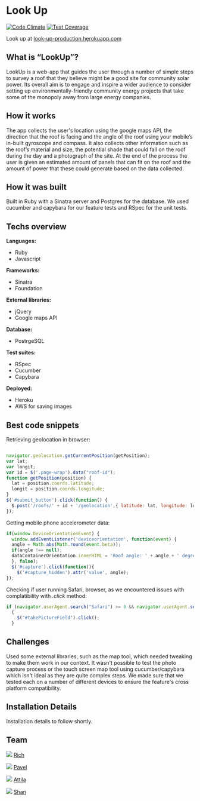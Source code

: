 Look Up
=======

[![Code Climate](https://codeclimate.com/github/Tr1ckX/LookUp/badges/gpa.svg)](https://codeclimate.com/github/Tr1ckX/LookUp) [![Test Coverage](https://codeclimate.com/github/Tr1ckX/LookUp/badges/coverage.svg)](https://codeclimate.com/github/Tr1ckX/LookUp)

Look up at [look-up-production.herokuapp.com](http://look-up-production.herokuapp.com)

What is “LookUp”?
-----------------
LookUp is a web-app that guides the user through a number of simple steps to survey a roof that they believe might be a good site for community solar power. Its overall aim is to engage and inspire a wider audience to consider setting up environmentally-friendly community energy projects that take some of the monopoly away from large energy companies.

How it works
------------
The app collects the user's location using the google maps API, the direction that the roof is facing and the angle of the roof using your mobile’s in-built gyroscope and compass. It also collects other information such as the roof’s material and size, the potential shade that could fall on the roof during the day and a photograph of the site. At the end of the process the user is given an estimated amount of panels that can fit on the roof and the amount of power that these could generate based on the data collected.

How it was built
----------------
Built in Ruby with a Sinatra server and Postgres for the database. We used cucumber and capybara for our feature tests and RSpec for the unit tests. 

Techs overview
-------------- 

**Languages:**

- Ruby
- Javascript

**Frameworks:**

- Sinatra
- Foundation

**External libraries:** 

- jQuery
- Google maps API

**Database:**

- PostrgeSQL

**Test suites:**

- RSpec
- Cucumber
- Capybara

**Deployed:**

- Heroku
- AWS for saving images

Best code snippets
------------------

Retrieving geolocation in browser:
```javascript

navigator.geolocation.getCurrentPosition(getPosition); 
var lat;
var longit;
var id = $('.page-wrap').data("roof-id");
function getPosition(position) {
  lat = position.coords.latitude;
  longit = position.coords.longitude;
}
$('#submit_button').click(function() {
  $.post('/roofs/' + id + '/geolocation',{ latitude: lat, longitude: longit });
});
```
Getting mobile phone accelerometer data:
```javascript
if(window.DeviceOrientationEvent) {
  window.addEventListener('deviceorientation', function(event) {
  angle = Math.abs(Math.round(event.beta));
  if(angle !== null); 
  dataContainerOrientation.innerHTML = 'Roof angle: ' + angle + ' degrees';
  }, false);
  $('#capture').click(function(){
    $('#capture_hidden').attr('value', angle);
});
```
Checking if user running Safari, browser, as we encountered issues with complatibility with *.click* method:
```javascript
if (navigator.userAgent.search("Safari") >= 0 && navigator.userAgent.search("Chrome") < 0)
  {
    $("#takePictureField").click();
  }
```


Challenges
----------
Used some external libraries, such as the map tool, which needed tweaking to make them work in our context. It wasn't possible to test the photo capture process or the touch screen map tool using cucumber/capybara which isn't ideal as they are quite complex steps. We made sure that we tested each on a number of different devices to ensure the feature's cross platform compatibility.

Installation Details
----------
Installation details to follow shortly.

Team
----

<img src="https://avatars2.githubusercontent.com/u/8901119?v=3&s=35">  [Rich](http://github.com/ralake)

<img src="https://avatars3.githubusercontent.com/u/7409666?v=3&s=35">  [Pavel](http://github.com/palyrex)

<img src="https://avatars2.githubusercontent.com/u/8865160?v=3&s=35">  [Attila](http://github.com/Tr1ckX)

<img src="https://avatars2.githubusercontent.com/u/8972868?v=3&s=35">  [Shan](http://github.com/shanhasan)

